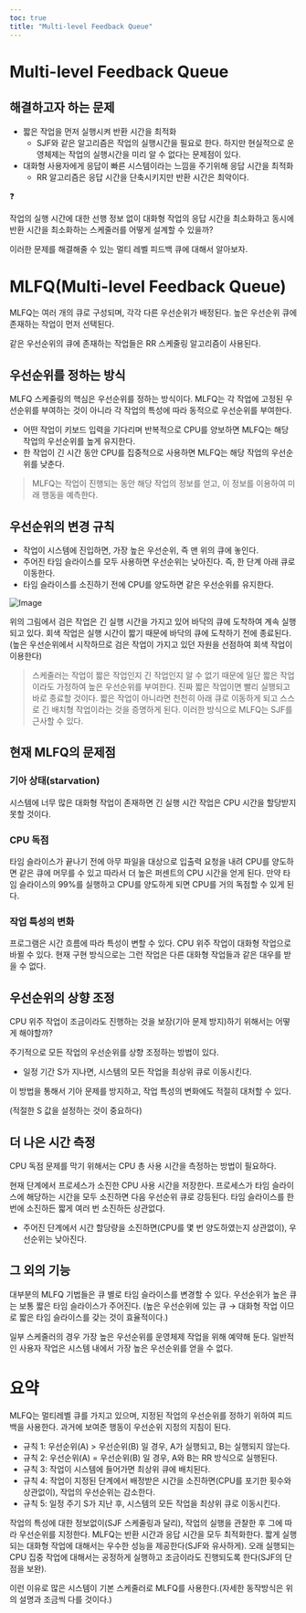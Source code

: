 ```yaml
---
toc: true
title: "Multi-level Feedback Queue"
---
```

# Multi-level Feedback Queue

## 해결하고자 하는 문제

- 짧은 작업을 먼저 실행시켜 반환 시간을 최적화
    - SJF와 같은 알고리즘은 작업의 실행시간을 필요로 한다. 하지만 현실적으로 운영체제는 작업의 실행시간을 미리 알 수 없다는 문제점이 있다.
- 대화형 사용자에게 응답이 빠른 시스템이라는 느낌을 주기위해 응답 시간을 최적화
    - RR 알고리즘은 응답 시간을 단축시키지만 반환 시간은 최악이다.


<aside>
❓

작업의 실행 시간에 대한 선행 정보 없이 대화형 작업의 응답 시간을 최소화하고 동시에 반환 시간을 최소화하는 스케줄러를 어떻게 설계할 수 있을까?

</aside>

이러한 문제를 해결해줄 수 있는 멀티 레벨 피드백 큐에 대해서 알아보자.

# MLFQ(Multi-level Feedback Queue)

MLFQ는 여러 개의 큐로 구성되며, 각각 다른 우선순위가 배정된다. 높은 우선순위 큐에 존재하는 작업이 먼저 선택된다.

같은 우선순위의 큐에 존재하는 작업들은 RR 스케줄링 알고리즘이 사용된다.

## 우선순위를 정하는 방식

MLFQ 스케줄링의 핵심은 우선순위를 정하는 방식이다. MLFQ는 각 작업에 고정된 우선순위를 부여하는 것이 아니라 각 작업의 특성에 따라 동적으로 우선순위를 부여한다.

- 어떤 작업이 키보드 입력을 기다리며 반복적으로 CPU를 양보하면 MLFQ는 해당 작업의 우선순위를 높게 유지한다.
- 한 작업이 긴 시간 동안 CPU를 집중적으로 사용하면 MLFQ는 해당 작업의 우선순위를 낮춘다.

> MLFQ는 작업이 진행되는 동안 해당 작업의 정보를 얻고, 이 정보를 이용하여 미래 행동을 예측한다.
>

## 우선순위의 변경 규칙

- 작업이 시스템에 진입하면, 가장 높은 우선순위, 즉 맨 위의 큐에 놓인다.
- 주어진 타임 슬라이스를 모두 사용하면 우선순위는 낮아진다. 즉, 한 단계 아래 큐로 이동한다.
- 타임 슬라이스를 소진하기 전에 CPU를 양도하면 같은 우선순위를 유지한다.

![Image](https://github.com/user-attachments/assets/b9dcf13f-cb67-485f-a5f7-011efc203c1f)

위의 그림에서 검은 작업은 긴 실행 시간을 가지고 있어 바닥의 큐에 도착하여 계속 실행되고 있다. 회색 작업은 실행 시간이 짧기 때문에 바닥의 큐에 도착하기 전에 종료된다.(높은 우선순위에서 시작하므로 검은 작업이 가지고 있던 자원을 선점하여 회색 작업이 이용한다)

> 스케줄러는 작업이 짧은 작업인지 긴 작업인지 알 수 없기 때문에 일단 짧은 작업이라도 가정하여 높은 우선순위를 부여한다. 진짜 짧은 작업이면 빨리 실행되고 바로 종료할 것이다. 짧은 작업이 아니라면 천천히 아래 큐로 이동하게 되고 스스로 긴 배치형 작업이라는 것을 증명하게 된다. 이러한 방식으로 MLFQ는 SJF를 근사할 수 있다.
>

## 현재 MLFQ의 문제점

### 기아 상태(starvation)

시스템에 너무 많은 대화형 작업이 존재하면 긴 실행 시간 작업은 CPU 시간을 할당받지 못할 것이다.

### CPU 독점

타임 슬라이스가 끝나기 전에 아무 파일을 대상으로 입출력 요청을 내려 CPU를 양도하면 같은 큐에 머무를 수 있고 따라서 더 높은 퍼센트의 CPU 시간을 얻게 된다. 만약 타임 슬라이스의 99%를 실행하고 CPU를 양도하게 되면 CPU를 거의 독점할 수 있게 된다.

### 작업 특성의 변화

프로그램은 시간 흐름에 따라 특성이 변할 수 있다. CPU 위주 작업이 대화형 작업으로 바뀔 수 있다. 현재 구현 방식으로는 그런 작업은 다른 대화형 작업들과 같은 대우를 받을 수 없다.

## 우선순위의 상향 조정

CPU 위주 작업이 조금이라도 진행하는 것을 보장(기아 문제 방지)하기 위해서는 어떻게 해야할까?

주기적으로 모든 작업의 우선순위를 상향 조정하는 방법이 있다.

- 일정 기간 S가 지나면, 시스템의 모든 작업을 최상위 큐로 이동시킨다.

이 방법을 통해서 기아 문제를 방지하고, 작업 특성의 변화에도 적절히 대처할 수 있다.

(적절한 S 값을 설정하는 것이 중요하다)

## 더 나은 시간 측정

CPU 독점 문제를 막기 위해서는 CPU 총 사용 시간을 측정하는 방법이 필요하다.

현재 단계에서 프로세스가 소진한 CPU 사용 시간을 저장한다. 프로세스가 타임 슬라이스에 해당하는 시간을 모두 소진하면 다음 우선순위 큐로 강등된다. 타임 슬라이스를 한 번에 소진하든 짧게 여러 번 소진하든 상관없다.

- 주어진 단계에서 시간 할당량을 소진하면(CPU를 몇 번 양도하였는지 상관없이), 우선순위는 낮아진다.

## 그 외의 기능

대부분의 MLFQ 기법들은 큐 별로 타임 슬라이스를 변경할 수 있다. 우선순위가 높은 큐는 보통 짧은 타임 슬라이스가 주어진다. (높은 우선순위에 있는 큐 → 대화형 작업 이므로 짧은 타임 슬라이스를 갖는 것이 효율적이다.)

일부 스케줄러의 경우 가장 높은 우선순위를 운영체제 작업을 위해 예약해 둔다. 일반적인 사용자 작업은 시스템 내에서 가장 높은 우선순위를 얻을 수 없다.

# 요약

MLFQ는 멀티레벨 큐를 가지고 있으며, 지정된 작업의 우선순위를 정하기 위하여 피드백을 사용한다. 과거에 보여준 행동이 우선순위 지정의 지침이 된다.

- 규칙 1: 우선순위(A) > 우선순위(B) 일 경우, A가 실행되고, B는 실행되지 않는다.
- 규칙 2: 우선순위(A) = 우선순위(B) 일 경우, A와 B는 RR 방식으로 실행된다.
- 규칙 3: 작업이 시스템에 들어가면 최상위 큐에 배치된다.
- 규칙 4: 작업이 지정된 단계에서 배정받은 시간을 소진하면(CPU를 포기한 횟수와 상관없이), 작업의 우선순위는 감소한다.
- 규칙 5: 일정 주기 S가 지난 후, 시스템의 모든 작업을 최상위 큐로 이동시킨다.

작업의 특성에 대한 정보없이(SJF 스케줄링과 달리), 작업의 실행을 관찰한 후 그에 따라 우선순위를 지정한다. MLFQ는 반환 시간과 응답 시간을 모두 최적화한다. 짧게 실행되는 대화형 작업에 대해서는 우수한 성능을 제공한다(SJF와 유사하게). 오래 실행되는 CPU 집중 작업에 대해서는 공정하게 실행하고 조금이라도 진행되도록 한다(SJF의 단점을 보완).

이런 이유로 많은 시스템이 기본 스케줄러로 MLFQ를 사용한다.(자세한 동작방식은 위의 설명과 조금씩 다를 것이다.)